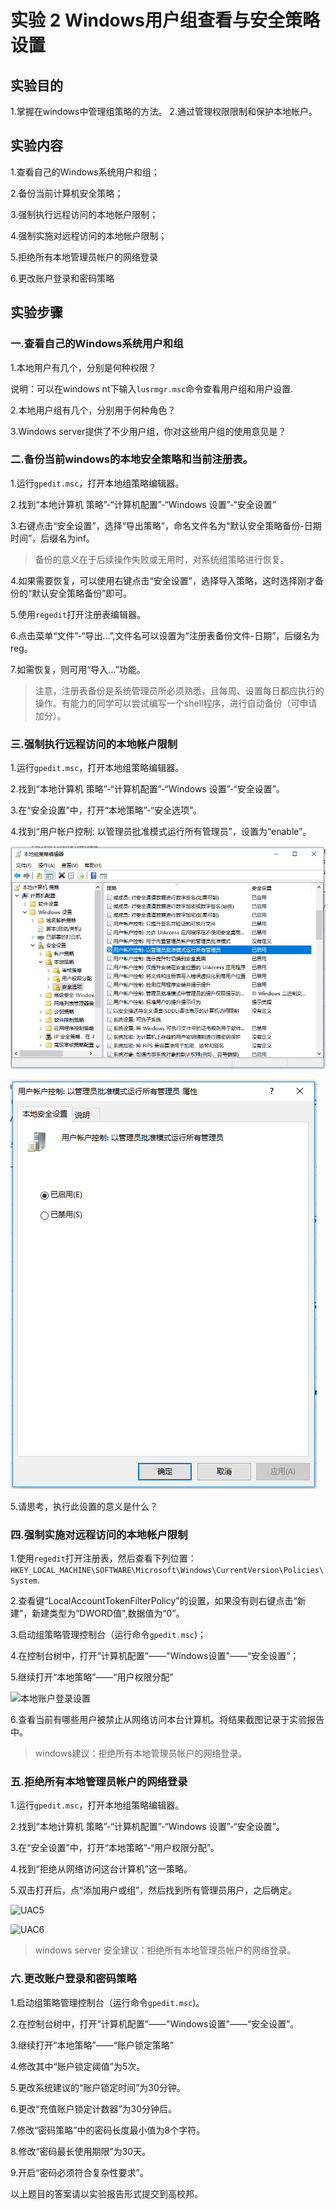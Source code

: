 # 实验 2 Windows用户组查看与安全策略设置

## 实验目的

1.掌握在windows中管理组策略的方法。
2.通过管理权限限制和保护本地帐户。


## 实验内容

1.查看自己的Windows系统用户和组； 

2.备份当前计算机安全策略；

3.强制执行远程访问的本地帐户限制；

4.强制实施对远程访问的本地帐户限制；

5.拒绝所有本地管理员帐户的网络登录

6.更改账户登录和密码策略

## 实验步骤

### 一.查看自己的Windows系统用户和组

1.本地用户有几个，分别是何种权限？

说明：可以在windows nt下输入```lusrmgr.msc```命令查看用户组和用户设置.

2.本地用户组有几个，分别用于何种角色？

3.Windows server提供了不少用户组，你对这些用户组的使用意见是？

### 二.备份当前windows的本地安全策略和当前注册表。

1.运行```gpedit.msc```，打开本地组策略编辑器。

2.找到“本地计算机 策略”-“计算机配置”-“Windows 设置”-“安全设置”

3.右键点击“安全设置”，选择“导出策略”，命名文件名为“默认安全策略备份-日期时间”，后缀名为inf。

> 备份的意义在于后续操作失败或无用时，对系统组策略进行恢复。

4.如果需要恢复，可以使用右键点击“安全设置”，选择导入策略，这时选择刚才备份的“默认安全策略备份”即可。

5.使用```regedit```打开注册表编辑器。

6.点击菜单“文件”-“导出...”,文件名可以设置为“注册表备份文件-日期”，后缀名为reg。

7.如需恢复，则可用“导入...”功能。

> 注意，注册表备份是系统管理员所必须熟悉，且每周、设置每日都应执行的操作。有能力的同学可以尝试编写一个shell程序，进行自动备份（可申请加分）。

### 三.强制执行远程访问的本地帐户限制

1.运行```gpedit.msc```，打开本地组策略编辑器。

2.找到“本地计算机 策略”-“计算机配置”-“Windows 设置”-“安全设置”。

3.在“安全设置”中，打开“本地策略”-“安全选项”。

4.找到“用户帐户控制: 以管理员批准模式运行所有管理员”，设置为“enable”。

![以管理员批准模式运行所有管理员](images/lab02/UAC01.png)

![以管理员批准模式运行所有管理员](images/lab02/UAC02.png)

5.请思考，执行此设置的意义是什么？



### 四.强制实施对远程访问的本地帐户限制

1.使用```regedit```打开注册表，然后查看下列位置：
```HKEY_LOCAL_MACHINE\SOFTWARE\Microsoft\Windows\CurrentVersion\Policies\System```.

2.查看键“LocalAccountTokenFilterPolicy”的设置，如果没有则右键点击“新建”，新建类型为“DWORD值",数据值为“0”。

3.启动组策略管理控制台（运行命令```gpedit.msc```)；

4.在控制台树中，打开“计算机配置”——"Windows设置"——“安全设置”；

5.继续打开“本地策略”——“用户权限分配”

![本地账户登录设置](images/lab02/本地账户登录设置.png)

6.查看当前有哪些用户被禁止从网络访问本台计算机。将结果截图记录于实验报告中。

> windows建议：拒绝所有本地管理员帐户的网络登录。

### 五.拒绝所有本地管理员帐户的网络登录

1.运行```gpedit.msc```，打开本地组策略编辑器。

2.找到“本地计算机 策略”-“计算机配置”-“Windows 设置”-“安全设置”。

3.在“安全设置”中，打开“本地策略”-“用户权限分配”。

4.找到“拒绝从网络访问这台计算机”这一策略。

5.双击打开后，点“添加用户或组”，然后找到所有管理员用户，之后确定。

![UAC5](images/lab02/UAC03.png)

![UAC6](images/lab02/UAC04.png)


> windows server 安全建议：拒绝所有本地管理员帐户的网络登录。

### 六.更改账户登录和密码策略

1.启动组策略管理控制台（运行命令```gpedit.msc```)。

2.在控制台树中，打开“计算机配置”——"Windows设置"——“安全设置”。

3.继续打开“本地策略”——“账户锁定策略”

4.修改其中“账户锁定阈值”为5次。

5.更改系统建议的“账户锁定时间”为30分钟。

6.更改“充值账户锁定计数器”为30分钟后。

7.修改“密码策略”中的密码长度最小值为8个字符。

8.修改“密码最长使用期限”为30天。

9.开启“密码必须符合复杂性要求”。

以上题目的答案请以实验报告形式提交到高校邦。